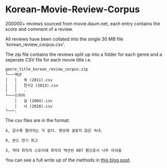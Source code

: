 # Korean-Movie-Review-Corpus
200000+ reviews sourced from movie.daum.net, each entry contains the score and comment of a review.

All reviews have been collated into the single 30 MB file 'korean_review_corpus.csv'.

The zip file contains the reviews split up into a folder for each genre and a seperate CSV file for each movie title i.e.


```
genre_title_korean_review_corpus.zip
└───액션
│   │   퀵 (2011).csv
│   │   친구2 (2013).csv
│   │   .
└───드라마
    │   길 (2004).csv
    │   시 (2010).csv
└───.

```
The csv files are in the format:

`4, 갈수록 떨어지는 거 같다. 명성에 걸맞지 않은 속내.`

`9, 본드 연기 최고`

`3, 역대 최악의 스토리에 최악의 액션씬 007 팬으로서 너무 아쉬움`


You can see a full write up of the methods in [this blog post](https://matthewburke1995.github.io/programming/data/2017/11/02/selenium-review-corpus.html). 
